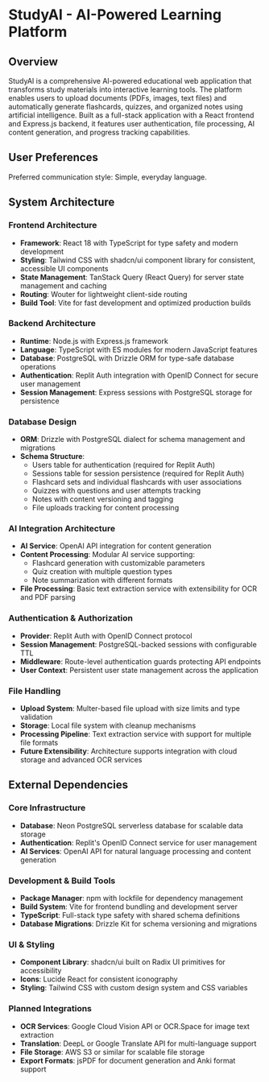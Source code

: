 # StudyAI - AI-Powered Learning Platform

## Overview

StudyAI is a comprehensive AI-powered educational web application that transforms study materials into interactive learning tools. The platform enables users to upload documents (PDFs, images, text files) and automatically generate flashcards, quizzes, and organized notes using artificial intelligence. Built as a full-stack application with a React frontend and Express.js backend, it features user authentication, file processing, AI content generation, and progress tracking capabilities.

## User Preferences

Preferred communication style: Simple, everyday language.

## System Architecture

### Frontend Architecture
- **Framework**: React 18 with TypeScript for type safety and modern development
- **Styling**: Tailwind CSS with shadcn/ui component library for consistent, accessible UI components
- **State Management**: TanStack Query (React Query) for server state management and caching
- **Routing**: Wouter for lightweight client-side routing
- **Build Tool**: Vite for fast development and optimized production builds

### Backend Architecture
- **Runtime**: Node.js with Express.js framework
- **Language**: TypeScript with ES modules for modern JavaScript features
- **Database**: PostgreSQL with Drizzle ORM for type-safe database operations
- **Authentication**: Replit Auth integration with OpenID Connect for secure user management
- **Session Management**: Express sessions with PostgreSQL storage for persistence

### Database Design
- **ORM**: Drizzle with PostgreSQL dialect for schema management and migrations
- **Schema Structure**:
  - Users table for authentication (required for Replit Auth)
  - Sessions table for session persistence (required for Replit Auth)
  - Flashcard sets and individual flashcards with user associations
  - Quizzes with questions and user attempts tracking
  - Notes with content versioning and tagging
  - File uploads tracking for content processing

### AI Integration Architecture
- **AI Service**: OpenAI API integration for content generation
- **Content Processing**: Modular AI service supporting:
  - Flashcard generation with customizable parameters
  - Quiz creation with multiple question types
  - Note summarization with different formats
- **File Processing**: Basic text extraction service with extensibility for OCR and PDF parsing

### Authentication & Authorization
- **Provider**: Replit Auth with OpenID Connect protocol
- **Session Management**: PostgreSQL-backed sessions with configurable TTL
- **Middleware**: Route-level authentication guards protecting API endpoints
- **User Context**: Persistent user state management across the application

### File Handling
- **Upload System**: Multer-based file upload with size limits and type validation
- **Storage**: Local file system with cleanup mechanisms
- **Processing Pipeline**: Text extraction service with support for multiple file formats
- **Future Extensibility**: Architecture supports integration with cloud storage and advanced OCR services

## External Dependencies

### Core Infrastructure
- **Database**: Neon PostgreSQL serverless database for scalable data storage
- **Authentication**: Replit's OpenID Connect service for user management
- **AI Services**: OpenAI API for natural language processing and content generation

### Development & Build Tools
- **Package Manager**: npm with lockfile for dependency management
- **Build System**: Vite for frontend bundling and development server
- **TypeScript**: Full-stack type safety with shared schema definitions
- **Database Migrations**: Drizzle Kit for schema versioning and migrations

### UI & Styling
- **Component Library**: shadcn/ui built on Radix UI primitives for accessibility
- **Icons**: Lucide React for consistent iconography
- **Styling**: Tailwind CSS with custom design system and CSS variables

### Planned Integrations
- **OCR Services**: Google Cloud Vision API or OCR.Space for image text extraction
- **Translation**: DeepL or Google Translate API for multi-language support
- **File Storage**: AWS S3 or similar for scalable file storage
- **Export Formats**: jsPDF for document generation and Anki format support